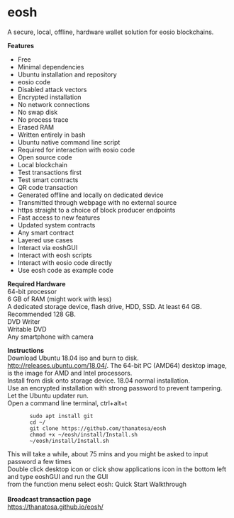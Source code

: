 # eosh
A secure, local, offline, hardware wallet solution for eosio blockchains.<br>

<b>Features</b>
* Free
* Minimal dependencies
 * Ubuntu installation and repository
 * eosio code
* Disabled attack vectors
 * Encrypted installation
 * No network connections
 * No swap disk
 * No process trace
 * Erased RAM
* Written entirely in bash
 * Ubuntu native command line script
 * Required for interaction with eosio code
 * Open source code
* Local blockchain 
 * Test transactions first
 * Test smart contracts
* QR code transaction
 * Generated offline and locally on dedicated device
 * Transmitted through webpage with no external source
 * https straight to a choice of block producer endpoints
* Fast access to new features
 * Updated system contracts
 * Any smart contract
* Layered use cases
 * Interact via eoshGUI
 * Interact with eosh scripts
 * Interact with eosio code directly
 * Use eosh code as example code

<b>Required Hardware</b><br>
64-bit processor<br>
6 GB of RAM (might work with less)<br>
A dedicated storage device, flash drive, HDD, SSD. At least 64 GB. Recommended 128 GB.<br>
DVD Writer<br>
Writable DVD<br>
Any smartphone with camera<br>

<b>Instructions</b><br>
Download Ubuntu 18.04 iso and burn to disk. http://releases.ubuntu.com/18.04/. The 64-bit PC (AMD64) desktop image, is the image for AMD and Intel processors.<br>
Install from disk onto storage device. 18.04 normal installation.<br>
Use an encrypted installation with strong password to prevent tampering.<br>
Let the Ubuntu updater run.<br>
Open a command line terminal, ctrl+alt+t<br>
```
       sudo apt install git
       cd ~/
       git clone https://github.com/thanatosa/eosh
       chmod +x ~/eosh/install/Install.sh
       ~/eosh/install/Install.sh
```
This will take a while, about 75 mins and you might be asked to input password a few times<br>
Double click desktop icon or click show applications icon in the bottom left and type eoshGUI and run the GUI<br>
from the function menu select eosh: Quick Start Walkthrough<br>
<br>
<b>Broadcast transaction page</b><br>
https://thanatosa.github.io/eosh/<br>
